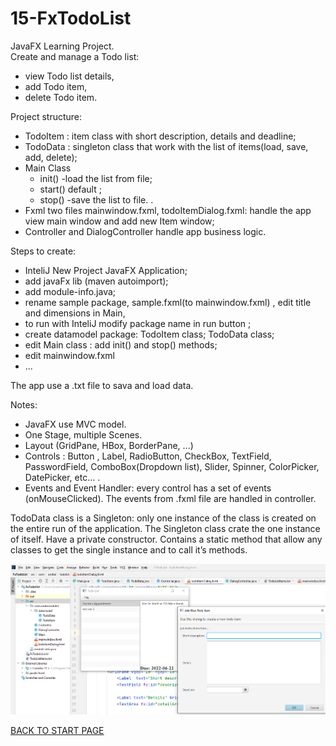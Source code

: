 # 15-FxTodoList
JavaFX Learning Project.  
Create and manage a Todo list:
  - view Todo list details,
  - add Todo item,
  - delete Todo item.
 
Project structure:  
  - TodoItem : item class with short description, details and deadline;  
  - TodoData : singleton class that work with the list of items(load, save, add, delete);  
  - Main Class 
    - init() -load the list from file;
    - start() default ; 
    - stop() -save the list to file.  .
  - Fxml two files mainwindow.fxml, todoItemDialog.fxml: handle the app view main window and add new Item window;
  - Controller and DialogController handle app business logic.

 

Steps to create:
  - InteliJ New Project JavaFX Application;
  - add javaFx lib (maven autoimport);
  - add module-info.java;
  - rename sample package, sample.fxml(to mainwindow.fxml) ,   edit title and dimensions in Main,
  - to run with InteliJ modify package name in run button ;
  - create datamodel package: TodoItem class; TodoData class;
  - edit Main class : add init() and stop() methods;
  - edit mainwindow.fxml
  - ...

The app use a .txt file to sava and load data. 

Notes:  
  - JavaFX use MVC model.  
  - One Stage, multiple Scenes.
  - Layout (GridPane, HBox, BorderPane, ...)  
  - Controls : Button , Label, RadioButton, CheckBox, TextField, PasswordField, ComboBox(Dropdown list), Slider, Spinner, ColorPicker, DatePicker, etc… . 
  - Events and Event Handler: every control has a set of events (onMouseClicked). The events from .fxml file are handled in controller.

TodoData class is a Singleton:  only one instance of the class is created on the entire run of the application. The Singleton class crate the one instance of itself. Have a private constructor. Contains a static method that allow any classes to get the single instance and to call it’s methods.   






![Project Explorer:](box/project-structure.png)

  
    
[BACK TO START PAGE](https://github.com/FlorescuAndrei/Start.git)


